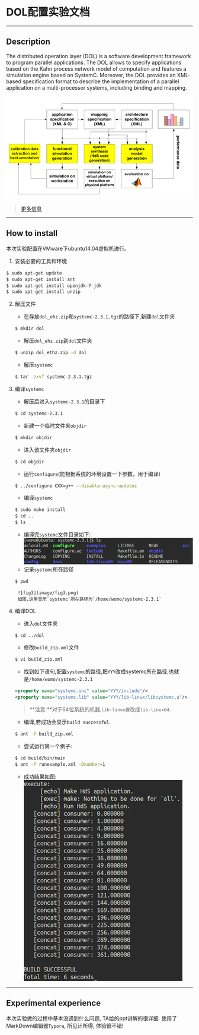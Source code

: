 # DOL配置实验文档

---

## Description
The distributed operation layer (DOL) is a software development framework to program parallel applications. The DOL allows to specify applications based on the Kahn process network model of computation and features a simulation engine based on SystemC. Moreover, the DOL provides an XML-based specification format to describe the implementation of a parallel application on a multi-processor systems, including binding and mapping.

![fig1](image/fig1.png)

> [更多信息](www.tik.ee.ethz.ch/~shapes/dol.html)

---

## How to install

本次实验配置在VMware下ubuntu14.04虚拟机进行。

1. 安装必要的工具和环境  
```sh
$ sudo apt-get update
$ sudo apt-get install ant
$ sudo apt-get install openjdk-7-jdk
$ sudo apt-get install unzip
```
2. 解压文件  
   - 在存放`dol_ehz.zip`和`systemc-2.3.1.tgz`的路径下,新建`dol`文件夹  
   ```sh
   $ mkdir dol
   ```
   - 解压`dol_ehz.zip`到`dol`文件夹  
   ```sh
   $ unzip dol_ethz.zip -d dol
   ```
   - 解压`systemc`
   ```sh
   $ tar -zxvf systemc-2.3.1.tgz
   ```
3. 编译`systemc`
   - 解压后进入`systemc-2.3.1`的目录下
   ```sh
   $ cd systemc-2.3.1
   ```
   - 新建一个临时文件夹`objdir`
   ```sh
   $ mkdir objdir
   ```
   - 进入该文件夹`objdir`
   ```sh
   $ cd objdir
   ```
   - 运行`configure`(能根据系统的环境设置一下参数，用于编译)
   ```sh
   $ ../configure CXX=g++ --disable-async-updates
   ```
   - 编译`systemc`
   ```sh
   $ sudo make install
   $ cd ..
   $ ls
   ```
   - 编译完`systemc`文件目录如下:    
     ![fig2](image/fig2.png)  
   - 记录`systemc`所在路径  
   ```sh
   $ pwd
   ```
    	![fig3](image/fig3.png)  
    	如图,这里显示`systemc`所在路径为`/home/womo/systemc-2.3.1`
4. 编译DOL
   - 进入`dol`文件夹  
   ```sh
   $ cd ../dol
   ```
   - 修改`build_zip.xml`文件  
   ```sh
   $ vi build_zip.xml
   ```
   - 找到如下语句,配置`systemc`的路径,把`YYY`改成systemc所在路径,也就是`/home/womo/systemc-2.3.1`  
   ```xml
   <property name="systemc.inc" value="YYY/include"/>
   <property name="systemc.lib" value="YYY/lib-linux/libsystemc.a"/>
   ```
   > **注意:**对于64位系统的机器,`lib-linux要`改成`lib-linux64`.  

   - 编译,若成功会显示`build successful`.  
   ```sh
   $ ant -f build_zip.xml
   ```
   - 尝试运行第一个例子:  
   ```sh
   $ cd build/bin/main
   $ ant -f runexample.xml -Dnumber=1
   ```
   - 成功结果如图:  
     ![fig4](image/fig4.png)
---

## Experimental experience

本次实验做的过程中基本没遇到什么问题, TA给的ppt讲解的很详细. 使用了MarkDown编辑器`Typora`, 所见计所得, 体验很不错!
